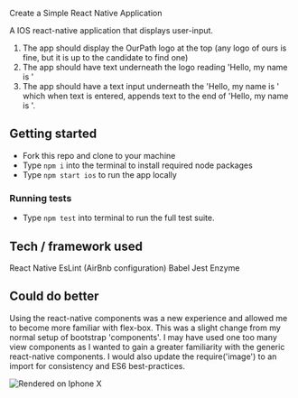 Create a Simple React Native Application

A IOS react-native application that displays user-input.

1. The app should display the OurPath logo at the top (any logo of ours is fine, but it is up to the candidate to find one)
2. The app should have text underneath the logo reading 'Hello, my name is '
3. The app should have a text input underneath the 'Hello, my name is ' which when text is entered, appends text to the end of 'Hello, my name is '.

## Getting started
* Fork this repo and clone to your machine
* Type ```npm i``` into the terminal to install required node packages  
* Type ```npm start ios``` to run the app locally

### Running tests
* Type ```npm test``` into terminal to run the full test suite.

## Tech / framework used
React Native
EsLint (AirBnb configuration)
Babel
Jest
Enzyme

## Could do better
Using the react-native components was a new experience and allowed me to become more familiar with flex-box. This was a slight change from my normal setup of bootstrap 'components'. I may have used one too many view components as I wanted to gain a greater familiarity with the generic react-native components.
I would also update the require('image') to an import for consistency and ES6 best-practices.

![Rendered on Iphone X](https://github.com/mdwareing/OurPath/blob/master/Simulator%20Screen%20Shot%20-%20iPhone%20X%20-%202018-08-17%20at%2015.54.05.png "example")
